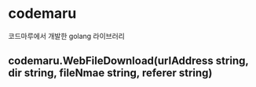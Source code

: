 # codemaru
코드마루에서 개발한 golang 라이브러리

## codemaru.WebFileDownload(urlAddress string, dir string, fileNmae string, referer string)

